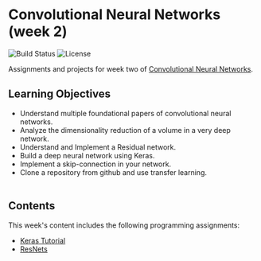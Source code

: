 # Convolutional Neural Networks (week 2)
![Build Status](https://img.shields.io/badge/build-Stable-green.svg)
![License](https://img.shields.io/badge/license-DO_WHATEVER_YOU_WANT-green.svg)

Assignments and projects for week two of [Convolutional Neural Networks](https://www.coursera.org/learn/convolutional-neural-networks).

## Learning Objectives
* Understand multiple foundational papers of convolutional neural networks.
* Analyze the dimensionality reduction of a volume in a very deep network.
* Understand and Implement a Residual network.
* Build a deep neural network using Keras.
* Implement a skip-connection in your network.
* Clone a repository from github and use transfer learning.
<br/><br/>

## Contents
This week's content includes the following programming assignments:
* [Keras Tutorial](https://github.com/chivingtoninc/Coursera-Deep-Learning/blob/master/4-Convolutional-Neural-Networks/week-2/Keras%2B-%2BTutorial%2B-%2BHappy%2BHouse%2Bv2.ipynb)
* [ResNets](https://github.com/chivingtoninc/Coursera-Deep-Learning/blob/master/4-Convolutional-Neural-Networks/week-2/Residual%2BNetworks%2B-%2Bv2.ipynb)
